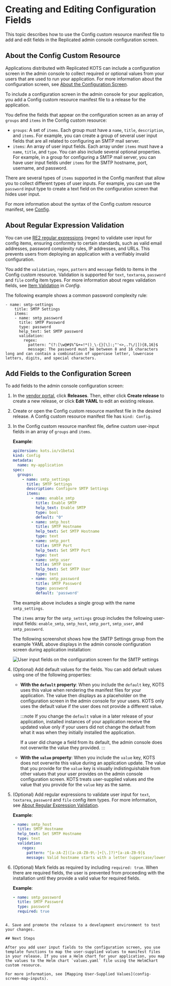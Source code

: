 # Creating and Editing Configuration Fields

This topic describes how to use the Config custom resource manifest file to add and edit fields in the Replicated admin console configuration screen.

## About the Config Custom Resource

Applications distributed with Replicated KOTS can include a configuration screen in the admin console to collect required or optional values from your users that are used to run your application. For more information about the configuration screen, see [About the Configuration Screen](config-screen-about).

To include a configuration screen in the admin console for your application, you add a Config custom resource manifest file to a release for the application.

You define the fields that appear on the configuration screen as an array of `groups` and `items` in the Config custom resource:
   * `groups`: A set of `items`. Each group must have a `name`, `title`, `description`, and `items`. For example, you can create a group of several user input fields that are all related to configuring an SMTP mail server.
   * `items`: An array of user input fields. Each array under `items` must have a `name`, `title`, and `type`. You can also include several optional properties. For example, in a group for configuring a SMTP mail server, you can have user input fields under `items` for the SMTP hostname, port, username, and password.

   There are several types of `items` supported in the Config manifest that allow you to collect different types of user inputs. For example, you can use the `password` input type to create a text field on the configuration screen that hides user input.

For more information about the syntax of the Config custom resource manifest, see [Config](/reference/custom-resource-config).

## About Regular Expression Validation

You can use [RE2 regular expressions](https://github.com/google/re2/wiki/Syntax) (regex) to validate user input for config items, ensuring conformity to certain standards, such as valid email addresses, password complexity rules, IP addresses, and URLs. This prevents users from deploying an application with a verifiably invalid configuration.

You add the `validation`, `regex`, `pattern` and `message` fields to items in the Config custom resource. Validation is supported for `text`, `textarea`, `password` and `file` config item types. For more information about regex validation fields, see [Item Validation](/reference/custom-resource-config#item-validation) in _Config_.

The following example shows a common password complexity rule:

```
- name: smtp-settings
    title: SMTP Settings
    items:
    - name: smtp_password
      title: SMTP Password
      type: password
      help_text: Set SMTP password
      validation:
        regex: 
          pattern: ^(?:[\w@#$%^&+=!*()_\-{}[\]:;"'<>,.?\/|]){8,16}$
          message: The password must be between 8 and 16 characters long and can contain a combination of uppercase letter, lowercase letters, digits, and special characters.
```

## Add Fields to the Configuration Screen

To add fields to the admin console configuration screen:

1. In the [vendor portal](https://vendor.replicated.com/apps), click **Releases**. Then, either click **Create release** to create a new release, or click **Edit YAML** to edit an existing release.
1. Create or open the Config custom resource manifest file in the desired release. A Config custom resource manifest file has `kind: Config`.
1. In the Config custom resource manifest file, define custom user-input fields in an array of `groups` and `items`.

   **Example**:

   ```yaml
   apiVersion: kots.io/v1beta1
   kind: Config
   metadata:
     name: my-application
   spec:
     groups:
       - name: smtp_settings
         title: SMTP Settings
         description: Configure SMTP Settings
         items:
           - name: enable_smtp
             title: Enable SMTP
             help_text: Enable SMTP
             type: bool
             default: "0"
           - name: smtp_host
             title: SMTP Hostname
             help_text: Set SMTP Hostname
             type: text
           - name: smtp_port
             title: SMTP Port
             help_text: Set SMTP Port
             type: text
           - name: smtp_user
             title: SMTP User
             help_text: Set SMTP User
             type: text
           - name: smtp_password
             title: SMTP Password
             type: password
             default: 'password'
   ```

   The example above includes a single group with the name `smtp_settings`.

   The `items` array for the `smtp_settings` group includes the following user-input fields: `enable_smtp`, `smtp_host`, `smtp_port`, `smtp_user`, and `smtp_password`.

   The following screenshot shows how the SMTP Settings group from the example YAML above displays in the admin console configuration screen during application installation:

   ![User input fields on the configuration screen for the SMTP settings](/images/config-screen-smtp-example-large.png)

1. (Optional) Add default values for the fields. You can add default values using one of the following properties:
   * **With the `default` property**: When you include the `default` key, KOTS uses this value when rendering the manifest files for your application. The value then displays as a placeholder on the configuration screen in the admin console for your users. KOTS only uses the default value if the user does not provide a different value.

     :::note
     If you change the `default` value in a later release of your application, installed instances of your application receive the updated value only if your users did not change the default from what it was when they initially installed the application.

     If a user did change a field from its default, the admin console does not overwrite the value they provided.
     :::

   * **With the `value` property**: When you include the `value` key, KOTS does not overwrite this value during an application update. The value that you provide for the `value` key is visually indistinguishable from other values that your user provides on the admin console configuration screen. KOTS treats user-supplied values and the value that you provide for the `value` key as the same.

2. (Optional) Add regular expressions to validate user input for `text`, `textarea`, `password` and `file` config item types. For more information, see [About Regular Expression Validation](#about-regular-expression-validation).

    **Example**:

    ```yaml
    - name: smtp_host
      title: SMTP Hostname
      help_text: Set SMTP Hostname
      type: text
      validation:
        regex: ​
          pattern: ^[a-zA-Z]([a-zA-Z0-9\-]+[\.]?)*[a-zA-Z0-9]$
          message: Valid hostname starts with a letter (uppercase/lowercase), followed by zero or more groups of letters (uppercase/lowercase), digits, or hyphens, optionally followed by a period. Ends with a letter or digit.
    ```  
3. (Optional) Mark fields as required by including `required: true`. When there are required fields, the user is prevented from proceeding with the installation until they provide a valid value for required fields.

   **Example**:

   ```yaml
   - name: smtp_password
     title: SMTP Password
     type: password
     required: true
  ```      

4. Save and promote the release to a development environment to test your changes.

## Next Steps

After you add user input fields to the configuration screen, you use template functions to map the user-supplied values to manifest files in your release. If you use a Helm chart for your application, you map the values to the Helm chart `values.yaml` file using the HelmChart custom resource.

For more information, see [Mapping User-Supplied Values](config-screen-map-inputs).